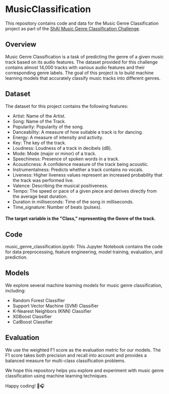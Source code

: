 # MusicClassification

  This repository contains code and data for the Music Genre Classification project as part of the [ShAI Music Genre Classification Challenge](www.kaggle.com/competitions/shai-music-genre-classification-2/data).

## Overview

Music Genre Classification is a task of predicting the genre of a given music track based on its audio features. The dataset provided for this challenge contains almost 14,000 tracks with various audio features and their corresponding genre labels. The goal of this project is to build machine learning models that accurately classify music tracks into different genres.

## Dataset

The dataset for this project contains the following features:

- Artist: Name of the Artist.
- Song: Name of the Track.
- Popularity: Popularity of the song.
- Danceability: A measure of how suitable a track is for dancing.
- Energy: A measure of intensity and activity.
- Key: The key of the track.
- Loudness: Loudness of a track in decibels (dB).
- Mode: Mode (major or minor) of a track.
- Speechiness: Presence of spoken words in a track.
- Acousticness: A confidence measure of the track being acoustic.
- Instrumentalness: Predicts whether a track contains no vocals.
- Liveness: Higher liveness values represent an increased probability that the track was performed live.
- Valence: Describing the musical positiveness.
- Tempo: The speed or pace of a given piece and derives directly from the average beat duration.
- Duration in milliseconds: Time of the song in milliseconds.
- Time_signature: Number of beats (pulses).

#### The target variable is the "Class," representing the Genre of the track.

## Code

music_genre_classification.ipynb: This Jupyter Notebook contains the code for data preprocessing, feature engineering, model training, evaluation, and prediction.

## Models
We explore several machine learning models for music genre classification, including:

- Random Forest Classifier
- Support Vector Machine (SVM) Classifier
- K-Nearest Neighbors (KNN) Classifier
- XGBoost Classifier
- CatBoost Classifier

## Evaluation

We use the weighted F1 score as the evaluation metric for our models. The F1 score takes both precision and recall into account and provides a balanced measure for multi-class classification problems.

We hope this repository helps you explore and experiment with music genre classification using machine learning techniques. 

Happy coding! 🎵🎧
